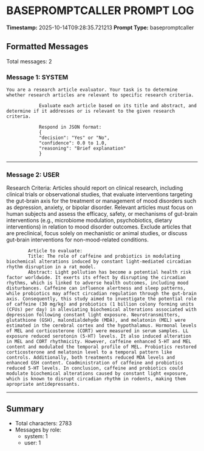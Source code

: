 # BASEPROMPTCALLER PROMPT LOG
**Timestamp:** 2025-10-14T09:28:35.721213
**Prompt Type:** basepromptcaller

## Formatted Messages
Total messages: 2

### Message 1: SYSTEM

```
You are a research article evaluator. Your task is to determine whether research articles are relevant to specific research criteria.

            Evaluate each article based on its title and abstract, and determine if it addresses or is relevant to the given research criteria.

            Respond in JSON format:
            {
            "decision": "Yes" or "No",
            "confidence": 0.0 to 1.0,
            "reasoning": "Brief explanation"
            }
```

---

### Message 2: USER

Research Criteria: Articles should report on clinical research, including clinical trials or observational studies, that evaluate interventions targeting the gut-brain axis for the treatment or management of mood disorders such as depression, anxiety, or bipolar disorder. Relevant articles must focus on human subjects and assess the efficacy, safety, or mechanisms of gut-brain interventions (e.g., microbiome modulation, psychobiotics, dietary interventions) in relation to mood disorder outcomes. Exclude articles that are preclinical, focus solely on mechanistic or animal studies, or discuss gut-brain interventions for non-mood-related conditions.

            Article to evaluate:
            Title: The role of caffeine and probiotics in modulating biochemical alterations induced by constant light-mediated circadian rhythm disruption in a rat model.
            Abstract: Light pollution has become a potential health risk factor worldwide. It exerts its effect by disrupting the circadian rhythms, which is linked to adverse health outcomes, including mood disturbances. Caffeine can influence alertness and sleep patterns, while probiotics may affect circadian regulation through the gut-brain axis. Consequently, this study aimed to investigate the potential role of caffeine (30 mg/kg) and probiotics (1 billion colony forming units (CFUs) per day) in alleviating biochemical alterations associated with depression following constant light exposure. Neurotransmitters, glutathione (GSH), malondialdehyde (MDA), and melatonin (MEL) were estimated in the cerebral cortex and the hypothalamus. Hormonal levels of MEL and corticosterone (CORT) were measured in serum samples. LL exposure reduced serotonin (5-HT) levels. It also induced alteration in MEL and CORT rhythmicity. However, caffeine enhanced 5-HT and MEL content and modulated the temporal profile of MEL. Probiotics restored corticosterone and melatonin level to a temporal pattern like controls. Additionally, both treatments reduced MDA levels and enhanced GSH content. Coadministration of caffeine and probiotics reduced 5-HT levels. In conclusion, caffeine and probiotics could modulate biochemical alterations caused by constant light exposure, which is known to disrupt circadian rhythm in rodents, making them apropriate antidepressants.

---

## Summary
- Total characters: 2783
- Messages by role:
  - system: 1
  - user: 1